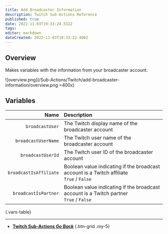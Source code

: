 ```yaml
---
title: Add Broadcaster Information
description: Twitch Sub-Actions Reference
published: true
date: 2022-11-03T19:33:24.532Z
tags: 
editor: markdown
dateCreated: 2022-11-03T19:33:22.400Z
---
```


## Overview
Makes variables with the information from your broadcaster account.

![overview.png](/Sub-Actions/Twitch/add-broadcaster-information/overview.png =400x)

## Variables
|                   Name | Description                                                                                   |
|-----------------------:|:----------------------------------------------------------------------------------------------|
|        `broadcastUser` | The Twitch display name of the broadcaster account                                            |
|    `broadcastUserName` | The Twitch user name of the broadcaster account                                               |
|      `broadcastUserId` | The Twitch user ID of the broadcaster account                                                 |
| `broadcastIsAffiliate` | Boolean value indicating if the broadcast account is a Twitch affiliate <br> `True` / `False` |
|   `broadcastIsPartner` | Boolean value indicating if the broadcast account is a Twitch partner <br> `True` / `False`   |

{.vars-table}

---

- [<i class="mdi mdi-chevron-left"></i>**Twitch Sub-Actions *Go Back***](/Sub-Actions/Twitch)
{.btn-grid .my-5}